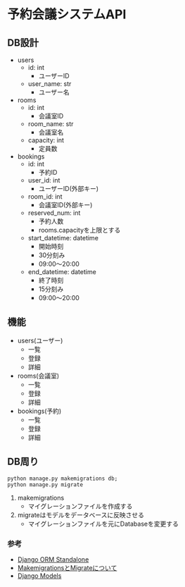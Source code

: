 # 予約会議システムAPI

## DB設計

- users
  - id: int
    - ユーザーID
  - user_name: str
    - ユーザー名
- rooms
  - id: int
    - 会議室ID
  - room_name: str
    - 会議室名
  - capacity: int
    - 定員数
- bookings
  - id: int
    - 予約ID
  - user_id: int
    - ユーザーID(外部キー)
  - room_id: int
    - 会議室ID(外部キー)
  - reserved_num: int
    - 予約人数
    - rooms.capacityを上限とする
  - start_datetime: datetime
    - 開始時刻
    - 30分刻み
    - 09:00〜20:00
  - end_datetime: datetime
    - 終了時刻
    - 15分刻み
    - 09:00〜20:00

## 機能

- users(ユーザー)
  - 一覧  
  - 登録
  - 詳細
- rooms(会議室)
  - 一覧   
  - 登録
  - 詳細
- bookings(予約)
  - 一覧  
  - 登録
  - 詳細

## DB周り

```
python manage.py makemigrations db;
python manage.py migrate
```

1. makemigrations
    - マイグレーションファイルを作成する
2. migrateはモデルをデータベースに反映させる
    - マイグレーションファイルを元にDatabaseを変更する

### 参考

- [Django ORM Standalone](https://github.com/dancaron/Django-ORM)
- [MakemigrationsとMigrateについて](https://qiita.com/frosty/items/8c715a53d7920c9cd1eb)
- [Django Models](https://docs.djangoproject.com/en/5.0/topics/db/models/)
